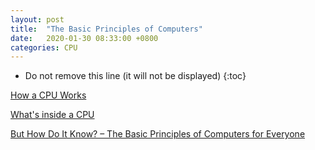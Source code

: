 ```yaml
---
layout: post
title:  "The Basic Principles of Computers"
date:   2020-01-30 08:33:00 +0800
categories: CPU
---
```


* Do not remove this line (it will not be displayed)
{:toc}



[How a CPU Works](https://www.youtube.com/watch?v=cNN_tTXABUA)

[What's inside a CPU](http://www.youtube.com/watch?v=NKYgZH7SBjk)

[But How Do It Know? – The Basic Principles of Computers for Everyone](http://www.buthowdoitknow.com/)









  

	
	